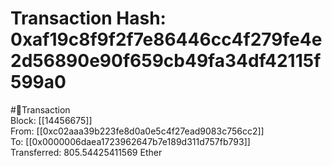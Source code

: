 
Transaction Hash: 0xaf19c8f9f2f7e86446cc4f279fe4e2d56890e90f659cb49fa34df42115f599a0
====================================================================================
  
#💸Transaction  
Block: [[14456675]]  
From: [[0xc02aaa39b223fe8d0a0e5c4f27ead9083c756cc2]]  
To: [[0x0000006daea1723962647b7e189d311d757fb793]]  
Transferred: 805.54425411569 Ether